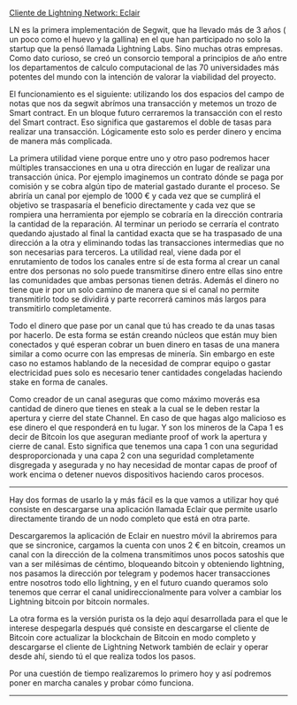 
[Cliente de Lightning Network: Eclair](http://joedicastro.com)

LN es la primera implementación de Segwit, que ha llevado más de 3 años ( un poco como el huevo y la gallina) en el que han participado no solo la startup que la pensó llamada Lightning Labs. Sino muchas otras empresas. Como dato curioso, se creó un consorcio temporal a principios de año entre los departamentos de calculo computacional de las 70 universidades más potentes del mundo con la intención de valorar la viabilidad del proyecto.

El funcionamiento es el siguiente: utilizando los dos espacios del campo de notas que nos da segwit abrímos una transacción y metemos un trozo de Smart contract. En un bloque futuro cerraremos la transacción con el resto del Smart contract. Eso significa que gastaremos el doble de tasas para realizar una transacción. Lógicamente esto solo es perder dinero y encima de manera más complicada.

La primera utilidad viene porque entre uno y otro paso podremos hacer múltiples transacciones en una u otra dirección en lugar de realizar una transacción única. Por ejemplo imaginemos un contrato dónde se paga por comisión y se cobra algún tipo de material gastado durante el proceso. Se abriría un canal por ejemplo de 1000 € y cada vez que se cumplirá el objetivo se traspasaría el beneficio directamente y cada vez que se rompiera una herramienta por ejemplo se cobraría en la dirección contraria la cantidad de la reparación. Al terminar un periodo se cerraría el contrato quedando ajustado al final la cantidad exacta que se ha traspasado de una dirección a la otra y eliminando todas las transacciones intermedias que no son necesarias para terceros.
La utilidad real, viene dada por el enrutamiento de todos los canales entre sí de esta forma al crear un canal entre dos personas no solo puede transmitirse dinero entre ellas sino entre las comunidades que ambas personas tienen detrás. Además el dinero no tiene que ir por un solo camino de manera que si el canal no permite transmitirlo todo se dividirá y parte recorrerá caminos más largos para transmitirlo completamente.

Todo el dinero que pase por un canal que tú has creado te da unas tasas por hacerlo. De esta forma se están creando núcleos que están muy bien conectados y qué esperan cobrar un buen dinero en tasas de una manera similar a como ocurre con las empresas de minería. Sin embargo en este caso no estamos hablando de la necesidad de comprar equipo o gastar electricidad pues solo es necesario tener cantidades congeladas haciendo stake en forma de canales.

Como creador de un canal aseguras que como máximo moverás esa cantidad de dinero que tienes en steak a la cual se le deben restar la apertura y cierre del state Channel. En caso de que hagas algo malicioso es ese dinero el que responderá en tu lugar.
Y son los mineros de la Capa 1 es decir de Bitcoin los que aseguran mediante proof of work la apertura y cierre de canal.
Esto significa que tenemos una capa 1 con una seguridad desproporcionada y una capa 2 con una seguridad completamente disgregada y asegurada y no hay necesidad de montar capas de proof of work encima o detener nuevos dispositivos haciendo caros procesos.

_______________________________

Hay dos formas de usarlo la  y más fácil es la que vamos a utilizar hoy qué consiste en descargarse una aplicación llamada Eclair que permite usarlo directamente tirando de un nodo completo que está en otra parte.

Descargaremos la aplicación de Eclair en nuestro móvil la abriremos para que se sincronice, cargamos la cuenta con unos 2 € en bitcoin, creamos un canal con la dirección de la colmena transmitimos unos pocos satoshis que van a ser milésimas de céntimo,  bloqueando bitcoin y obteniendo lightning, nos pasamos la dirección por telegram y podemos hacer transacciones entre nosotros todo ello lightning, y en el futuro cuando queramos solo tenemos que cerrar el canal unidireccionalmente para volver a cambiar los Lightning bitcoin por bitcoin normales.

La otra forma es la versión purista os la dejo aquí desarrollada para el que le interese despegarla después qué consiste en descargarse el cliente de Bitcoin core actualizar la blockchain de Bitcoin en modo completo y descargarse el cliente de Lightning Network también de eclair y operar desde ahí, siendo tú el que realiza todos los pasos.

Por una cuestión de tiempo realizaremos lo primero hoy y así podremos poner en marcha canales y probar cómo funciona.

_______________________________
